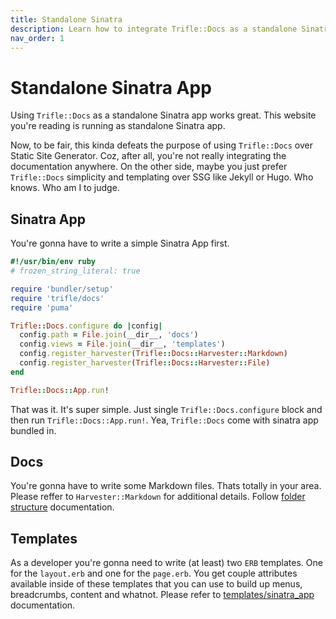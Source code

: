 ```yaml
---
title: Standalone Sinatra
description: Learn how to integrate Trifle::Docs as a standalone Sinatra application.
nav_order: 1
---
```


# Standalone Sinatra App

Using `Trifle::Docs` as a standalone Sinatra app works great. This website you're reading is running as standalone Sinatra app.

Now, to be fair, this kinda defeats the purpose of using `Trifle::Docs` over Static Site Generator. Coz, after all, you're not really integrating the documentation anywhere. On the other side, maybe you just prefer `Trifle::Docs` simplicity and templating over SSG like Jekyll or Hugo. Who knows. Who am I to judge.

## Sinatra App

You're gonna have to write a simple Sinatra App first.

```ruby
#!/usr/bin/env ruby
# frozen_string_literal: true

require 'bundler/setup'
require 'trifle/docs'
require 'puma'

Trifle::Docs.configure do |config|
  config.path = File.join(__dir__, 'docs')
  config.views = File.join(__dir__, 'templates')
  config.register_harvester(Trifle::Docs::Harvester::Markdown)
  config.register_harvester(Trifle::Docs::Harvester::File)
end

Trifle::Docs::App.run!
```

That was it. It's super simple. Just single `Trifle::Docs.configure` block and then run `Trifle::Docs::App.run!`. Yea, `Trifle::Docs` come with sinatra app bundled in.

## Docs

You're gonna have to write some Markdown files. Thats totally in your area. Please reffer to `Harvester::Markdown` for additional details. Follow [folder structure](/trifle-docs/folder_structure) documentation.

## Templates

As a developer you're gonna need to write (at least) two `ERB` templates. One for the `layout.erb` and one for the `page.erb`. You get couple attributes available inside of these templates that you can use to build up menus, breadcrumbs, content and whatnot. Please refer to [templates/sinatra_app](/trifle-docs/templates/sinatra_app) documentation.
